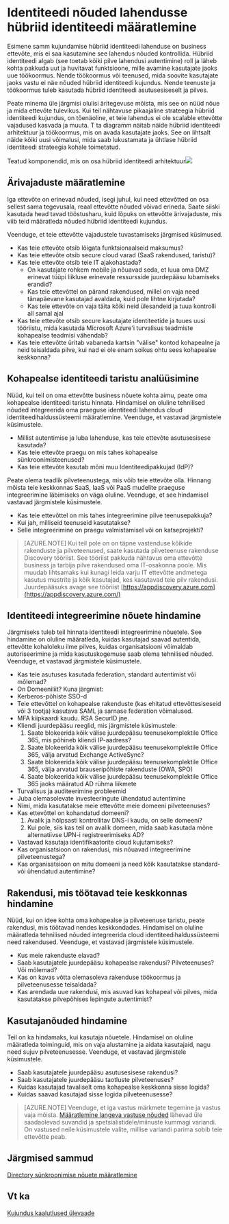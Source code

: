 <properties
    pageTitle="Azure Active Directory hübriid identiteedi kujundamine - määratleda identiteedi nõuded | Microsoft Azure'i"
    description="Määratlege ettevõtte ärivajaduste, mis viib teid määratleda nõuded hübriid identiteedi kujundus."
    documentationCenter=""
    services="active-directory"
    authors="billmath"
    manager="femila"
    editor=""/>

<tags
    ms.service="active-directory"
    ms.devlang="na"
    ms.topic="article"
    ms.tgt_pltfrm="na"
    ms.workload="identity" 
    ms.date="08/08/2016"
    ms.author="billmath"/>

# <a name="determine-identity-requirements-for-your-hybrid-identity-solution"></a>Identiteedi nõuded lahendusse hübriid identiteedi määratlemine
Esimene samm kujundamise hübriid identiteedi lahenduse on business ettevõte, mis ei saa kasutamine see lahendus nõuded kontrollida.  Hübriid identiteedi algab (see toetab kõiki pilve lahendusi autentimine) roll ja läheb kohta pakkuda uut ja huvitavat funktsioone, mille avamine kasutajate jaoks uue töökoormus.  Nende töökoormus või teenused, mida soovite kasutajate jaoks vastu ei näe nõuded hübriid identiteedi kujundus.  Nende teenuste ja töökoormus tuleb kasutada hübriid identiteedi asutusesiseselt ja pilves.  

Peate minema üle järgmisi olulisi äritegevuse mõista, mis see on nüüd nõue ja mida ettevõte tulevikus. Kui teil nähtavuse pikaajaline strateegia hübriid identiteedi kujundus, on tõenäoline, et teie lahendus ei ole scalable ettevõtte vajadused kasvada ja muuta.   T ta diagramm näitab näide hübriid identiteedi arhitektuur ja töökoormus, mis on avada kasutajate jaoks. See on lihtsalt näide kõiki uusi võimalusi, mida saab lukustamata ja ühtlase hübriid identiteedi strateegia kohale toimetatud. 
 
Teatud komponendid, mis on osa hübriid identiteedi arhitektuur![](./media/hybrid-id-design-considerations/hybrid-identity-architechture.png)

## <a name="determine-business-needs"></a>Ärivajaduste määratlemine
Iga ettevõte on erinevad nõuded, isegi juhul, kui need ettevõtted on osa sellest sama tegevusala, reaal ettevõtte nõuded võivad erineda. Saate siiski kasutada head tavad tööstusharu, kuid lõpuks on ettevõtte ärivajaduste, mis viib teid määratleda nõuded hübriid identiteedi kujundus. 

Veenduge, et teie ettevõtte vajadustele tuvastamiseks järgmised küsimused.

- Kas teie ettevõte otsib lõigata funktsionaalseid maksumus?
- Kas teie ettevõte otsib secure cloud varad (SaaS rakendused, taristu)?
- Kas teie ettevõte otsib teie IT ajakohastada?
  - On kasutajate rohkem mobile ja nõuavad seda, et luua oma DMZ erinevat tüüpi liikluse erinevate ressursside juurdepääsu lubamiseks erandid?
  - Kas teie ettevõttel on pärand rakendused, millel on vaja need tänapäevane kasutajad avaldada, kuid pole lihtne kirjutada?
  - Kas teie ettevõte on vaja täita kõiki neid ülesandeid ja tuua kontrolli all samal ajal
- Kas teie ettevõte otsib secure kasutajate identiteetide ja tuues uusi tööriistu, mida kasutada Microsoft Azure'i turvalisus teadmiste kohapealse teadmisi vähendab?
- Kas teie ettevõtte üritab vabaneda kartsin "välise" kontod kohapealne ja neid teisaldada pilve, kui nad ei ole enam soikus ohtu sees kohapealse keskkonna?

## <a name="analyze-on-premises-identity-infrastructure"></a>Kohapealse identiteedi taristu analüüsimine
Nüüd, kui teil on oma ettevõtte business nõuete kohta aimu, peate oma kohapealse identiteedi taristu hinnata. Hindamisel on oluline tehnilised nõuded integreerida oma praeguse identiteedi lahendus cloud identiteedihaldussüsteemi määratlemine. Veenduge, et vastavad järgmistele küsimustele.

- Millist autentimise ja luba lahenduse, kas teie ettevõte asutusesisese kasutada? 
- Kas teie ettevõte praegu on mis tahes kohapealse sünkroonimisteenused?
- Kas teie ettevõte kasutab mõni muu Identiteedipakkujad (IdP)?

Peate olema teadlik pilveteenustega, mis võib teie ettevõte olla. Hinnang mõista teie keskkonnas SaaS, IaaS või PaaS mudelite praeguse integreerimine läbimiseks on väga oluline. Veenduge, et see hindamisel vastavad järgmistele küsimustele.
- Kas teie ettevõttel on mis tahes integreerimine pilve teenusepakkuja?
- Kui jah, milliseid teenuseid kasutatakse?
- Selle integreerimine on praegu valmistamisel või on katseprojekti?


>[AZURE.NOTE]
Kui teil pole on on täpne vastenduse kõikide rakenduste ja pilveteenused, saate kasutada pilveteenuse rakenduse Discovery tööriist. See tööriist pakkuda nähtavus oma ettevõtte business ja tarbija pilve rakendused oma IT-osakonna poole. Mis muudab lihtsamaks kui kunagi leida varju IT ettevõtte andmetega kasutus mustrite ja kõik kasutajad, kes kasutavad teie pilv rakendusi. Juurdepääsuks avage see tööriist [https://appdiscovery.azure.com](https://appdiscovery.azure.com/)

## <a name="evaluate-identity-integration-requirements"></a>Identiteedi integreerimine nõuete hindamine
Järgmiseks tuleb teil hinnata identiteedi integreerimine nõuetele. See hindamine on oluline määratleda, kuidas kasutajad saavad autentida, ettevõtte kohaloleku ilme pilves, kuidas organisatsiooni võimaldab autoriseerimine ja mida kasutuskogemuse saab olema tehnilised nõuded. Veenduge, et vastavad järgmistele küsimustele.

- Kas teie asutuses kasutada federation, standard autentimist või mõlemad?
- On Domeeniliit?  Kuna järgmist:
 - Kerberos-põhiste SSO-d
 - Teie ettevõttel on kohapealse rakenduste (kas ehitatud ettevõttesiseseid või 3 tootja) kasutava SAML ja sarnase federation võimalused.
 - MFA kiipkaardi kaudu. RSA SecurID jne.
 - Kliendi juurdepääsu reeglid, mis järgmistele küsimustele:
     1. Saate blokeerida kõik välise juurdepääsu teenusekomplektile Office 365, mis põhineb kliendi IP-aadress?
     1. Saate blokeerida kõik välise juurdepääsu teenusekomplektile Office 365, välja arvatud Exchange ActiveSync?
     1. Saate blokeerida kõik välise juurdepääsu teenusekomplektile Office 365, välja arvatud brauseripõhiste rakenduste (OWA, SPO)
     1. Saate blokeerida kõik välise juurdepääsu teenusekomplektile Office 365 jaoks määratud AD rühma liikmete
- Turvalisus ja auditeerimine probleemid
- Juba olemasolevate investeeringute ühendatud autentimine
- Nimi, mida kasutatakse meie ettevõtte meie domeeni pilveteenuses?
- Kas ettevõttel on kohandatud domeeni?
    1. Avalik ja hõlpsasti kontrollitav DNS-i kaudu, on selle domeeni?
    1. Kui pole, siis kas teil on avalik domeen, mida saab kasutada mõne alternatiivse UPN-i registreerimiseks AD?
- Vastavad kasutaja identifikaatorite cloud kujutamiseks? 
- Kas organisatsioon on rakendusi, mis nõuavad integreerimine pilveteenustega?
- Kas organisatsioon on mitu domeeni ja need kõik kasutatakse standard- või ühendatud autentimine?

## <a name="evaluate-applications-that-run-in-your-environment"></a>Rakendusi, mis töötavad teie keskkonnas hindamine
Nüüd, kui on idee kohta oma kohapealse ja pilveteenuse taristu, peate rakendusi, mis töötavad nendes keskkondades. Hindamisel on oluline määratleda tehnilised nõuded integreerida cloud identiteedihaldussüsteemi need rakendused. Veenduge, et vastavad järgmistele küsimustele.

- Kus meie rakenduste elavad?
- Saab kasutajatele juurdepääsu kohapealse rakendusi?  Pilveteenuses? Või mõlemad?
- Kas on kavas võtta olemasoleva rakenduse töökoormus ja pilveteenusesse teisaldada?
- Kas arendada uue rakendusi, mis asuvad kas kohapeal või pilves, mida kasutatakse pilvepõhises lepingute autentimist?

## <a name="evaluate-user-requirements"></a>Kasutajanõuded hindamine
Teil on ka hindamaks, kui kasutaja nõuetele. Hindamisel on oluline määratleda toiminguid, mis on vaja alustamine ja aidata kasutajaid, nagu need sujuv pilveteenusesse. Veenduge, et vastavad järgmistele küsimustele.

- Saab kasutajatele juurdepääsu asutusesisese rakendusi?
- Saab kasutajatele juurdepääsu taotluste pilveteenuses?
- Kuidas kasutajad tavaliselt oma kohapealse keskkonna sisse logida?
- Kuidas saavad kasutajad sisse logida pilveteenusesse?

>[AZURE.NOTE]
Veenduge, et iga vastus märkmete tegemine ja vastus vaja mõista. [Määratlemine langeva vastuse nõuded](active-directory-hybrid-identity-design-considerations-incident-response-requirements.md) lähevad üle saadaolevad suvandid ja spetsialistidele/miinuste kummagi variandi.  On vastused neile küsimustele valite, millise variandi parima sobib teie ettevõtte peab.

## <a name="next-steps"></a>Järgmised sammud
[Directory sünkroonimise nõuete määratlemine](active-directory-hybrid-identity-design-considerations-directory-sync-requirements.md)

## <a name="see-also"></a>Vt ka
[Kujundus kaalutlused ülevaade](active-directory-hybrid-identity-design-considerations-overview.md)
